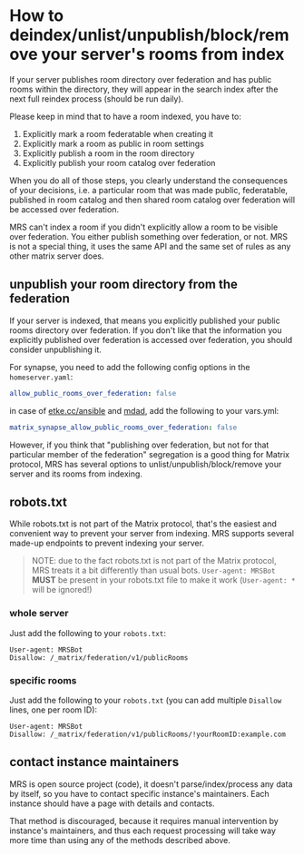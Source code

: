# How to deindex/unlist/unpublish/block/remove your server's rooms from index

If your server publishes room directory over federation and has public rooms within the directory,
they will appear in the search index after the next full reindex process (should be run daily).

Please keep in mind that to have a room indexed, you have to:

1. Explicitly mark a room federatable when creating it
2. Explicitly mark a room as public in room settings
3. Explicitly publish a room in the room directory
4. Explicitly publish your room catalog over federation

When you do all of those steps, you clearly understand the consequences of your decisions, 
i.e. a particular room that was made public, federatable, 
published in room catalog and then shared room catalog over federation will be accessed over federation.

MRS can't index a room if you didn't explicitly allow a room to be visible over federation.
You either publish something over federation, or not. 
MRS is not a special thing, it uses the same API and the same set of rules as any other matrix server does. 

## unpublish your room directory from the federation

If your server is indexed, that means you explicitly published your public rooms directory over federation.
If you don't like that the information you explicitly published over federation is accessed over federation,
you should consider unpublishing it.

For synapse, you need to add the following config options in the `homeserver.yaml`:

```yaml
allow_public_rooms_over_federation: false
```

in case of [etke.cc/ansible](https://gitlab.com/etke.cc/ansible) and [mdad](https://github.com/spantaleev/matrix-docker-ansible-deploy), add the following to your vars.yml:

```yaml
matrix_synapse_allow_public_rooms_over_federation: false
```

However, if you think that "publishing over federation, but not for that particular member of the federation" segregation is a good thing
for Matrix protocol, MRS has several options to unlist/unpublish/block/remove your server and its rooms from indexing.

## robots.txt

While robots.txt is not part of the Matrix protocol, that's the easiest and convenient way to prevent your server from indexing.
MRS supports several made-up endpoints to prevent indexing your server.

> NOTE: due to the fact robots.txt is not part of the Matrix protocol, MRS treats it a bit differently than usual bots.
> `User-agent: MRSBot` **MUST** be present in your robots.txt file to make it work (`User-agent: *` will be ignored!)

### whole server

Just add the following to your `robots.txt`:

```
User-agent: MRSBot
Disallow: /_matrix/federation/v1/publicRooms
```

### specific rooms

Just add the following to your `robots.txt` (you can add multiple `Disallow` lines, one per room ID):

```
User-agent: MRSBot
Disallow: /_matrix/federation/v1/publicRooms/!yourRoomID:example.com
```

## contact instance maintainers

MRS is open source project (code), it doesn't parse/index/process any data by itself, so you have to contact specific instance's maintainers.
Each instance should have a page with details and contacts.

That method is discouraged, because it requires manual intervention by instance's maintainers, and thus each request processing will take way more time than using any of the methods described above.
